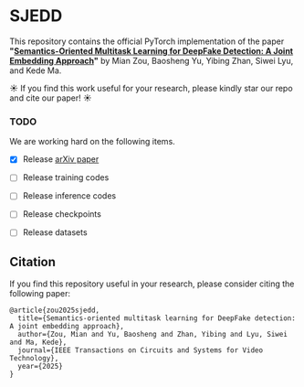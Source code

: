 # SJEDD

This repository contains the official PyTorch implementation of the paper **"[Semantics-Oriented Multitask Learning for DeepFake Detection: A Joint Embedding Approach]()"** by Mian Zou, Baosheng Yu, Yibing Zhan, Siwei Lyu, and Kede Ma.

☀️ If you find this work useful for your research, please kindly star our repo and cite our paper! ☀️

### TODO
We are working hard on the following items.

- [x] Release [arXiv paper](https://arxiv.org/abs/2408.16305)
- [ ] Release training codes
- [ ] Release inference codes
- [ ] Release checkpoints 
- [ ] Release datasets


## Citation
If you find this repository useful in your research, please consider citing the following paper:
```
@article{zou2025sjedd,
  title={Semantics-oriented multitask learning for DeepFake detection: A joint embedding approach},
  author={Zou, Mian and Yu, Baosheng and Zhan, Yibing and Lyu, Siwei and Ma, Kede},
  journal={IEEE Transactions on Circuits and Systems for Video Technology},
  year={2025}
}
```

